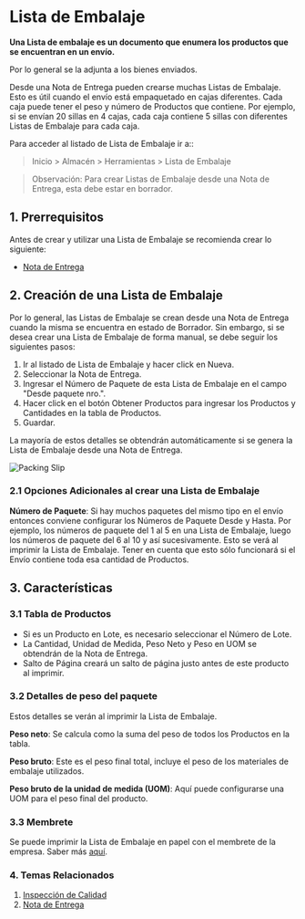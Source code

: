<!-- add-breadcrumbs -->
# Lista de Embalaje

**Una Lista de embalaje es un documento que enumera los productos que se encuentran en un envío.**

Por lo general se la adjunta a los bienes enviados.

Desde una Nota de Entrega pueden crearse muchas Listas de Embalaje. Esto es útil cuando el envío está empaquetado en cajas diferentes. Cada caja puede tener el peso y número de Productos que contiene. Por ejemplo, si se envían 20 sillas en 4 cajas, cada caja contiene 5 sillas con diferentes Listas de Embalaje para cada caja. 

Para acceder al listado de Lista de Embalaje ir a::
> Inicio > Almacén > Herramientas > Lista de Embalaje

> Observación: Para crear Listas de Embalaje desde una Nota de Entrega, esta debe estar en borrador.  

## 1. Prerrequisitos
Antes de crear y utilizar una Lista de Embalaje se recomienda crear lo siguiente:

* [Nota de Entrega](/docs/user/manual/es/stock/delivery-note)

## 2. Creación de una Lista de Embalaje
Por lo general, las Listas de Embalaje se crean desde una Nota de Entrega cuando la misma se encuentra en estado de Borrador. Sin embargo, si se desea crear una Lista de Embalaje de forma manual, se debe seguir los siguientes pasos: 

1. Ir al listado de Lista de Embalaje y hacer click en Nueva.
1. Seleccionar la Nota de Entrega.
1. Ingresar el Número de Paquete de esta Lista de Embalaje en el campo "Desde paquete nro.".
1. Hacer click en el botón Obtener Productos para ingresar los Productos y Cantidades en la tabla de Productos.
1. Guardar.

La mayoría de estos detalles se obtendrán automáticamente si se genera la Lista de Embalaje desde una Nota de Entrega.

<img class="screenshot" alt="Packing Slip" src="{{docs_base_url}}/assets/img/stock/packing-slip.png">

### 2.1 Opciones Adicionales al crear una Lista de Embalaje
**Número de Paquete**: Si hay muchos paquetes del mismo tipo en el envío entonces conviene configurar los Números de Paquete Desde y Hasta. Por ejemplo, los números de paquete del 1 al 5 en una Lista de Embalaje, luego los números de paquete del 6 al 10 y así sucesivamente.  Esto se verá al imprimir la Lista de Embalaje. Tener en cuenta que esto sólo funcionará si el Envío contiene toda esa cantidad de Productos.

## 3. Características

### 3.1 Tabla de Productos

* Si es un Producto en Lote, es necesario seleccionar el Número de Lote.
* La Cantidad, Unidad de Medida, Peso Neto y Peso en UOM se obtendrán de la Nota de Entrega.
* Salto de Página creará un salto de página justo antes de este producto al imprimir.

### 3.2 Detalles de peso del paquete

Estos detalles se verán al imprimir la Lista de Embalaje.

**Peso neto**: Se calcula como la suma del peso de todos los Productos en la tabla.

**Peso bruto**: Este es el peso final total, incluye el peso de los materiales de embalaje utilizados. 

**Peso bruto de la unidad de medida (UOM)**: Aquí puede configurarse una UOM para el peso final del producto.

### 3.3 Membrete
Se puede imprimir la Lista de Embalaje en papel con el membrete de la empresa. Saber más [aquí](/docs/user/manual/es/setting-up/print/letter-head).


### 4. Temas Relacionados
1. [Inspección de Calidad](/docs/user/manual/es/stock/quality-inspection)
1. [Nota de Entrega](/docs/user/manual/es/stock/delivery-note)
